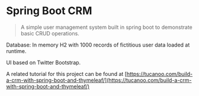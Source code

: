 # Spring Boot CRM  

> A simple user management system built in spring boot to
> demonstrate basic CRUD operations.

    
Database: In memory H2 with 1000 records of fictitious user data loaded at runtime.  
  
UI based on Twitter Bootstrap.  
  
A related tutorial for this project can be found at [https://tucanoo.com/build-a-crm-with-spring-boot-and-thymeleaf/](https://tucanoo.com/build-a-crm-with-spring-boot-and-thymeleaf/)